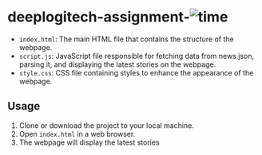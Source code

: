 # deeplogitech-assignment-![time](https://github.com/riteshmaurya089/deeplogitech-assignment-/assets/119353953/e7b3a0dc-d0ec-4e34-9937-9e1a7a0bc0ad)
- `index.html`: The main HTML file that contains the structure of the webpage.
- `script.js`: JavaScript file responsible for fetching data from news.json, parsing it, and displaying the latest stories on the webpage.
- `style.css`: CSS file containing styles to enhance the appearance of the webpage.

## Usage

1. Clone or download the project to your local machine.
2. Open `index.html` in a web browser.
3. The webpage will display the latest stories

